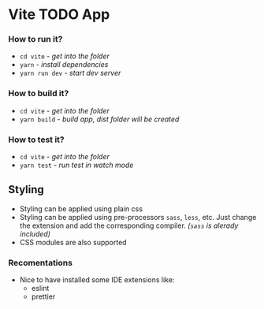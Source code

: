 # Vite TODO App

### How to run it?

- `cd vite` - *get into the folder*
- `yarn` - *install dependencies*
- `yarn run dev` - *start dev server*

### How to build it?
- `cd vite` - *get into the folder*
- `yarn build` - *build app, dist folder will be created*

### How to test it?
- `cd vite` - *get into the folder*
- `yarn test` - *run test in watch mode*

## Styling 
- Styling can be applied using plain css
- Styling can be applied using pre-processors `sass`, `less`, etc. Just change the extension and add the corresponding compiler. *(`sass` is alerady included)*
- CSS modules are also supported
### Recomentations
- Nice to have installed some IDE extensions like:
   - eslint
   - prettier